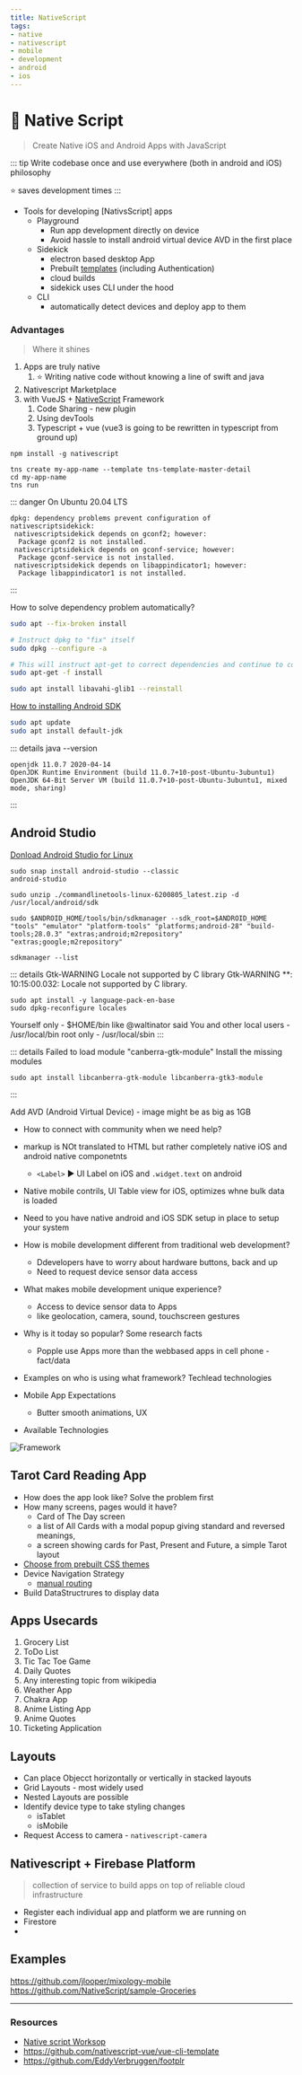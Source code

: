 ```yaml
---
title: NativeScript
tags:
- native
- nativescript
- mobile
- development
- android
- ios
---
```


# :iphone: Native Script

> Create Native iOS and Android Apps with JavaScript

::: tip
Write codebase once and use everywhere (both in android and iOS) philosophy

:star: saves development times
:::

* Tools for developing [NativsScript] apps
  * Playground
    * Run app development directly on device
    * Avoid hassle to install android virtual device AVD in the first place
  * Sidekick
    * electron based desktop App
    * Prebuilt [templates] (including Authentication)
    * cloud builds
    * sidekick uses CLI under the hood
  * CLI
    * automatically detect devices and deploy app to them

### Advantages

> Where it shines

1. Apps are truly native
   1. :star: Writing native code without knowing a line of swift and java
2. Nativescript Marketplace
3. with VueJS + [NativeScript] Framework
   1. Code Sharing - new plugin
   2. Using devTools
   3. Typescript + vue (vue3 is going to be rewritten in typescript from ground up)

```
npm install -g nativescript

tns create my-app-name --template tns-template-master-detail
cd my-app-name
tns run

```

::: danger On Ubuntu 20.04 LTS

```
dpkg: dependency problems prevent configuration of nativescriptsidekick:
 nativescriptsidekick depends on gconf2; however:
  Package gconf2 is not installed.
 nativescriptsidekick depends on gconf-service; however:
  Package gconf-service is not installed.
 nativescriptsidekick depends on libappindicator1; however:
  Package libappindicator1 is not installed.
```
:::

How to solve dependency problem automatically?

```sh
sudo apt --fix-broken install

# Instruct dpkg to "fix" itself
sudo dpkg --configure -a

# This will instruct apt-get to correct dependencies and continue to configure your packages.
sudo apt-get -f install

sudo apt install libavahi-glib1 --reinstall
```

[How to installing Android SDK](https://stackoverflow.com/questions/34556884/how-to-install-android-sdk-on-ubuntu)
```sh
sudo apt update
sudo apt install default-jdk
```

::: details java --version
```
openjdk 11.0.7 2020-04-14
OpenJDK Runtime Environment (build 11.0.7+10-post-Ubuntu-3ubuntu1)
OpenJDK 64-Bit Server VM (build 11.0.7+10-post-Ubuntu-3ubuntu1, mixed mode, sharing)
```
:::

## Android Studio

[Donload Android Studio for Linux](https://developer.android.com/studio#download)

```
sudo snap install android-studio --classic
android-studio

sudo unzip ./commandlinetools-linux-6200805_latest.zip -d /usr/local/android/sdk

sudo $ANDROID_HOME/tools/bin/sdkmanager --sdk_root=$ANDROID_HOME "tools" "emulator" "platform-tools" "platforms;android-28" "build-tools;28.0.3" "extras;android;m2repository" "extras;google;m2repository"

sdkmanager --list
```

::: details Gtk-WARNING Locale not supported by C library
Gtk-WARNING **: 10:15:00.032: Locale not supported by C library.

```
sudo apt install -y language-pack-en-base
sudo dpkg-reconfigure locales
```

Yourself only - $HOME/bin like @waltinator said
You and other local users - /usr/local/bin
root only - /usr/local/sbin
:::

::: details Failed to load module "canberra-gtk-module"
Install the missing modules
```
sudo apt install libcanberra-gtk-module libcanberra-gtk3-module
```
:::

Add AVD (Android Virtual Device) - image might be as big as 1GB

* How to connect with community when we need help?
* markup is NOt translated to HTML but rather completely native iOS and android native componetnts
  * `<Label>` :arrow_forward: UI Label on iOS and `.widget.text` on android
* Native mobile contrils, UI Table view for iOS,  optimizes whne bulk data is loaded
* Need to you have native android and iOS SDK setup in place to setup your system

* How is mobile development different from traditional web development?
  * Ddevelopers have to worry about hardware buttons, back and up
  * Need to request device sensor data access
* What makes mobile development unique experience?
  * Access to device sensor data to Apps
  * like geolocation, camera, sound, touchscreen gestures
* Why is it today so popular? Some research facts
  * Popple use Apps more than the webbased apps in cell phone - fact/data
* Examples on who is using what framework? Techlead technologies
* Mobile App Expectations
  * Butter smooth animations, UX
* Available Technologies

![Framework](/framework.svg)

## Tarot Card Reading App

* How does the app look like? Solve the problem first
* How many screens, pages would it have?
  * Card of The Day screen
  * a list of All Cards with a modal popup giving standard and reversed meanings,
  * a screen showing cards for Past, Present and Future, a simple Tarot layout
* [Choose from prebuilt CSS themes](https://docs.nativescript.org/ui/theme)
* Device Navigation Strategy
  * [manual routing](https://nativescript-vue.org/en/docs/routing/manual-routing/#app)
* Build DataStructrures to display data

## Apps Usecards

1. Grocery List
2. ToDo List
3. Tic Tac Toe Game
4. Daily Quotes
5. Any interesting topic from wikipedia
6. Weather App
7. Chakra App
8. Anime Listing App
9. Anime Quotes
10. Ticketing Application

## Layouts

* Can place Objecct horizontally or vertically in stacked layouts
* Grid Layouts - most widely used
* Nested Layouts are possible
* Identify device type to take styling changes
  * isTablet
  * isMobile
* Request Access to camera - `nativescript-camera`

## Nativescript + Firebase Platform

> collection of service to build apps on top of reliable cloud infrastructure

* Register each individual app and platform we are running on
* Firestore
*


## Examples

https://github.com/jlooper/mixology-mobile
https://github.com/NativeScript/sample-Groceries




---

### Resources

* [Native script Worksop](https://nsvue-workshop.netlify.app/docs/)
* https://github.com/nativescript-vue/vue-cli-template
* https://github.com/EddyVerbruggen/footplr

[NativeScript]: https://www.nativescript.org/
[sidekick]: https://www.nativescript.org/nativescript-sidekick
[templates]: https://market.nativescript.org/?tab=templates
[NativeVue]: https://www.nativescript.org/vue
[projects]: https://github.com/topics/nativescript-vue